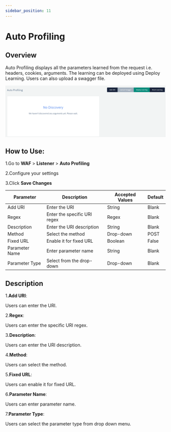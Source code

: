 ```yaml
---
sidebar_position: 11
---
```


# Auto Profiling 

## Overview 
Auto Profiling displays all the parameters learned from the request i.e. headers, cookies, arguments. The learning can be deployed using Deploy Learning. Users can also upload a swagger file.

![Auto Profiling](/img/waf/autoprofiling.png)

## How to Use:
1.Go to **WAF** > **Listener** > **Auto Profiling**

2.Configure your settings

3.Click **Save Changes**

| Parameter| Description | Accepted Values | Default
| ----------- | ----------- | ----------- |----- |
| Add URI|Enter the URI|String|Blank
Regex |Enter the specific URI regex|Regex|Blank
Description|Enter the URI description|String|Blank
Method|Select the method |Drop-down|POST
Fixed URL|Enable it for fixed URL|Boolean|False
Parameter Name|Enter parameter name|String|Blank
Parameter Type|Select from the drop-down|Drop-down|Blank

##  Description
1.**Add URI**:

Users can enter the URI.

2.**Regex**:

Users can enter the specific URI regex.

3.**Description**:

Users can enter the URI description.

4.**Method**:

Users can select the method.

5.**Fixed URL**:

Users can enable it for fixed URL.

6.**Parameter Name**:

Users can enter parameter name.

7.**Parameter Type**:

Users can select the parameter type from drop down menu.

